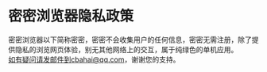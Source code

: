 # 密密浏览器隐私政策
密密浏览器以下简称密密，密密不会收集用户的任何信息，密密无需注册，除了提供隐私的浏览网页体验，别无其他网络上的交互，属于纯绿色的单机应用。  
如有疑问请发邮件到cbahai@qq.com，谢谢您的支持。

